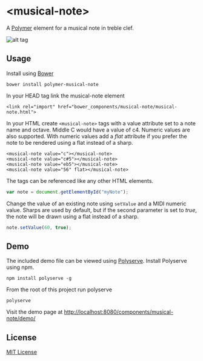 # &lt;musical-note&gt;

A [Polymer](https://www.polymer-project.org) element for a musical note in treble clef.

![alt tag](https://raw.githubusercontent.com/pianosnake/polymer-musical-note/master/demo/demo.png)

## Usage

Install using [Bower](http://bower.io/)

```
bower install polymer-musical-note
```

In your HEAD tag link the musical-note element

```
<link rel="import" href="bower_components/musical-note/musical-note.html">
```

In your HTML create `<musical-note>` tags with a value attribute set to a note name and octave. Middle C would have a value of c4. Numeric values are also supported. With numeric values add a *flat* attribute if you prefer the note to be rendered using a flat instead of a sharp.

```
<musical-note value="c"></musical-note>
<musical-note value="c#5"></musical-note>
<musical-note value="eb5"></musical-note>
<musical-note value="56" flat></musical-note>
```
The <musical-note> tags can be referenced like any other HTML elements.

```javascript
var note = document.getElementById("myNote");
```
Change the value of an existing note using `setValue` and a MIDI numeric value. Sharps are used by default, but if the second parameter is set to *true*, the note will be drawn using a flat instead of a sharp.</p>

```javascript
note.setValue(60, true);
```

## Demo
The included demo file can be viewed using [Polyserve](https://github.com/PolymerLabs/polyserve). Install Polyserve using npm.

```
npm install polyserve -g
```
From the root of this project run polyserve

```
polyserve
```
Visit the demo page at [http://localhost:8080/components/musical-note/demo/](http://localhost:8080/components/musical-note/demo/)

## License

[MIT License](http://opensource.org/licenses/MIT)